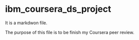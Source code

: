 # ibm_coursera_ds_project

It is a markdwon file.

The purpose of this file is to be finish my Coursera peer review.
